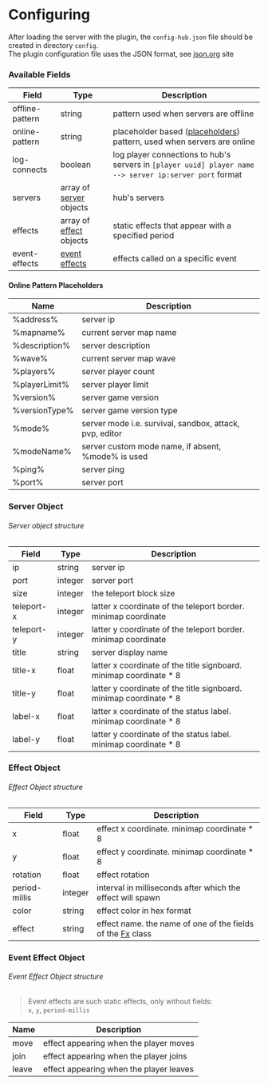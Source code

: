 # Configuring

After loading the server with the plugin, the `config-hub.json` file should be created in directory `config`. <br>
The plugin configuration file uses the JSON format, see [json.org](https://www.json.org/json-en.html) site

### Available Fields

| Field           | Type                                      | Description                                                                                             |
| --------------- | ----------------------------------------- | ------------------------------------------------------------------------------------------------------- |
| offline-pattern | string                                    | pattern used when servers are offline                                                                   |
| online-pattern  | string                                    | placeholder based ([placeholders](#online-pattern-placeholders)) pattern, used when servers are online  |
| log-connects    | boolean                                   | log player connections to hub's servers in `[player uuid] player name --> server ip:server port` format |
| servers         | array of [server](#server-object) objects | hub's servers                                                                                           |
| effects         | array of [effect](#effect-object) objects | static effects that appear with a specified period                                                      |
| event-effects   | [event effects](#event-effect-object)     | effects called on a specific event                                                                      |

#### Online Pattern Placeholders

| Name          | Description                                             |
| ------------- | ------------------------------------------------------- |
| %address%     | server ip                                               |
| %mapname%     | current server map name                                 |
| %description% | server description                                      |
| %wave%        | current server map wave                                 |
| %players%     | server player count                                     |
| %playerLimit% | server player limit                                     |
| %version%     | server game version                                     |
| %versionType% | server game version type                                |
| %mode%        | server mode i.e. survival, sandbox, attack, pvp, editor |
| %modeName%    | server custom mode name, if absent, %mode% is used      |
| %ping%        | server ping                                        |
| %port%        | server port                                             |

### Server Object

###### Server object structure

| Field      | Type    | Description                                                        |
| ---------- | ------- | ------------------------------------------------------------------ |
| ip         | string  | server ip                                                          |
| port       | integer | server port                                                        |
| size       | integer | the teleport block size                                            |
| teleport-x | integer | latter x coordinate of the teleport border. minimap coordinate     |
| teleport-y | integer | latter y coordinate of the teleport border. minimap coordinate     |
| title      | string  | server display name                                                |
| title-x    | float   | latter x coordinate of the title signboard. minimap coordinate * 8 |
| title-y    | float   | latter y coordinate of the title signboard. minimap coordinate * 8 |
| label-x    | float   | latter x coordinate of the status label. minimap coordinate * 8    |
| label-y    | float   | latter y coordinate of the status label. minimap coordinate * 8    |

### Effect Object

###### Effect Object structure

| Field         | Type    | Description                                                                                                                                      |
| ------------- | ------- | ------------------------------------------------------------------------------------------------------------------------------------------------ |
| x             | float   | effect x coordinate. minimap coordinate * 8                                                                                                      |
| y             | float   | effect y coordinate. minimap coordinate * 8                                                                                                      |
| rotation      | float   | effect rotation                                                                                                                                  |
| period-millis | integer | interval in milliseconds after which the effect will spawn                                                                                       |
| color         | string  | effect color in hex format                                                                                                                       |
| effect        | string  | effect name. the name of one of the fields of the [Fx](https://github.com/Anuken/Mindustry/blob/master/core/src/mindustry/content/Fx.java) class |

### Event Effect Object

###### Event Effect Object structure

> Event effects are such static effects, only without fields: <br>
> `x`, `y`, `period-millis`

| Name  | Description                             |
| ----- | --------------------------------------- |
| move  | effect appearing when the player moves  |
| join  | effect appearing when the player joins  |
| leave | effect appearing when the player leaves |
